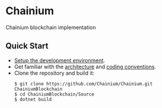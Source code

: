 # Chainium

Chainium blockchain implementation


## Quick Start

- [Setup the development environment](Docs/Environment/SetupDevEnvironment.md).
- Get familiar with the [architecture](Docs/Architecture/Architecture.md) and [coding conventions](Docs/Codebase/CodingConventions.md).
- Clone the repository and build it:
    ```
    $ git clone https://github.com/Chainium/Chainium.git ChainiumBlockchain
    $ cd ChainiumBlockchain/Source
    $ dotnet build
    ```
